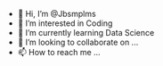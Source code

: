 - 👋 Hi, I’m @Jbsmplms
- 👀 I’m interested in Coding
- 🌱 I’m currently learning Data Science
- 💞️ I’m looking to collaborate on ...
- 📫 How to reach me ...

<!---
Jbsmplms/Jbsmplms is a ✨ special ✨ repository because its `README.md` (this file) appears on your GitHub profile.
You can click the Preview link to take a look at your changes.
--->
